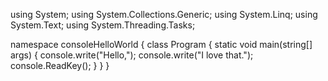 using System;
using System.Collections.Generic;
using System.Linq;
using System.Text;
using System.Threading.Tasks;

namespace consoleHelloWorld
{
  class Program
  {
    static void main(string[] args)
    {
      console.write("Hello,");
      console.write("I love that.");
      console.ReadKey();
    }
  }
}
